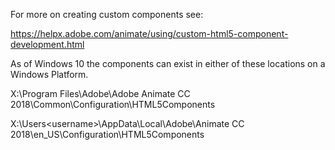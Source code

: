 For more on creating custom components see:

https://helpx.adobe.com/animate/using/custom-html5-component-development.html



As of Windows 10 the components can exist in either of these locations on a Windows Platform.

X:\Program Files\Adobe\Adobe Animate CC 2018\Common\Configuration\HTML5Components

X:\Users\<username>\AppData\Local\Adobe\Animate CC 2018\en_US\Configuration\HTML5Components